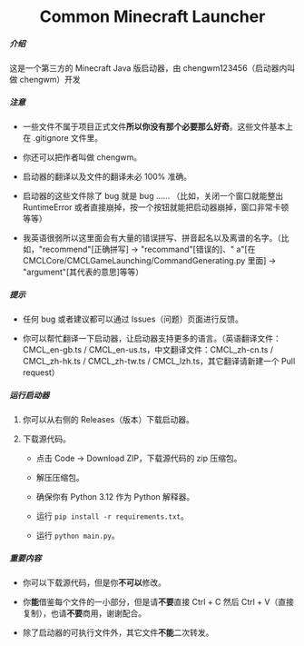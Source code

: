 <h1 align="center">Common Minecraft Launcher</h1>
<h5>介绍</h5>

这是一个第三方的 Minecraft Java 版启动器，由 chengwm123456（启动器内叫做 chengwm）开发

<h5>注意</h5>

- 一些文件不属于项目正式文件**所以你没有那个必要那么好奇**。这些文件基本上在 .gitignore 文件里。

- 你还可以把作者叫做 chengwm。

- 启动器的翻译以及文件的翻译未必 100% 准确。

- 启动器的这些文件除了 bug 就是 bug …… （比如，关闭一个窗口就能整出 RuntimeError 或者直接崩掉，按一个按钮就能把启动器崩掉，窗口非常卡顿等等）

- 我英语很弱所以这里面会有大量的错误拼写、拼音起名以及离谱的名字。（比如，"recommend"[正确拼写] -> "recommand"[错误的]、"
  a"[在 CMCLCore/CMCLGameLaunching/CommandGenerating.py 里面] -> "argument"[其代表的意思]等等）

<h5>提示</h5>

- 任何 bug 或者建议都可以通过 Issues（问题）页面进行反馈。

- 你可以帮忙翻译一下启动器，让启动器支持更多的语言。（英语翻译文件：CMCL_en-gb.ts /
  CMCL_en-us.ts，中文翻译文件：CMCL_zh-cn.ts / CMCL_zh-hk.ts / CMCL_zh-tw.ts / CMCL_lzh.ts，其它翻译请新建一个 Pull
  request）

<h5>运行启动器</h5>

1. 你可以从右侧的 Releases（版本）下载启动器。

2. 下载源代码。
    - 点击 Code -> Download ZIP，下载源代码的 zip 压缩包。

    - 解压压缩包。

    - 确保你有 Python 3.12 作为 Python 解释器。

    - 运行 `pip install -r requirements.txt`。

    - 运行 `python main.py`。

<h5>重要内容</h5>

- 你可以下载源代码，但是你**不可以**修改。

- 你**能**借鉴每个文件的一小部分，但是请**不要**直接 Ctrl + C 然后 Ctrl + V（直接复制），也请**不要**商用，谢谢配合。

- 除了启动器的可执行文件外，其它文件**不能**二次转发。
